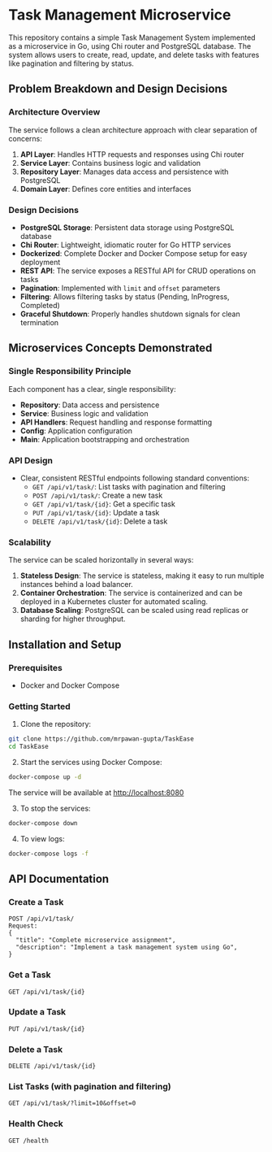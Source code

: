# Task Management Microservice

This repository contains a simple Task Management System implemented as a microservice in Go, using Chi router and PostgreSQL database. 
The system allows users to create, read, update, and delete tasks with features like pagination and filtering by status.

## Problem Breakdown and Design Decisions

### Architecture Overview

The service follows a clean architecture approach with clear separation of concerns:

1. **API Layer**: Handles HTTP requests and responses using Chi router
2. **Service Layer**: Contains business logic and validation
3. **Repository Layer**: Manages data access and persistence with PostgreSQL
4. **Domain Layer**: Defines core entities and interfaces

### Design Decisions

- **PostgreSQL Storage**: Persistent data storage using PostgreSQL database
- **Chi Router**: Lightweight, idiomatic router for Go HTTP services
- **Dockerized**: Complete Docker and Docker Compose setup for easy deployment
- **REST API**: The service exposes a RESTful API for CRUD operations on tasks
- **Pagination**: Implemented with `limit` and `offset` parameters
- **Filtering**: Allows filtering tasks by status (Pending, InProgress, Completed)
- **Graceful Shutdown**: Properly handles shutdown signals for clean termination

## Microservices Concepts Demonstrated

### Single Responsibility Principle
Each component has a clear, single responsibility:
- **Repository**: Data access and persistence
- **Service**: Business logic and validation
- **API Handlers**: Request handling and response formatting
- **Config**: Application configuration
- **Main**: Application bootstrapping and orchestration

### API Design
- Clear, consistent RESTful endpoints following standard conventions:
    - `GET /api/v1/task/`: List tasks with pagination and filtering
    - `POST /api/v1/task/`: Create a new task
    - `GET /api/v1/task/{id}`: Get a specific task
    - `PUT /api/v1/task/{id}`: Update a task
    - `DELETE /api/v1/task/{id}`: Delete a task

### Scalability
The service can be scaled horizontally in several ways:

1. **Stateless Design**: The service is stateless, making it easy to run multiple instances behind a load balancer.
2. **Container Orchestration**: The service is containerized and can be deployed in a Kubernetes cluster for automated scaling.
3. **Database Scaling**: PostgreSQL can be scaled using read replicas or sharding for higher throughput.

## Installation and Setup

### Prerequisites
- Docker and Docker Compose

### Getting Started

1. Clone the repository:
```bash
git clone https://github.com/mrpawan-gupta/TaskEase
cd TaskEase
```

2. Start the services using Docker Compose:
```bash
docker-compose up -d
```

The service will be available at [http://localhost:8080](http://localhost:8080)

3. To stop the services:
```bash
docker-compose down
```

4. To view logs:
```bash
docker-compose logs -f
```

## API Documentation

### Create a Task
```
POST /api/v1/task/
Request:
{
  "title": "Complete microservice assignment",
  "description": "Implement a task management system using Go",
}
```

### Get a Task
```
GET /api/v1/task/{id}
```

### Update a Task
```
PUT /api/v1/task/{id}
```

### Delete a Task
```
DELETE /api/v1/task/{id}
```

### List Tasks (with pagination and filtering)
```
GET /api/v1/task/?limit=10&offset=0
```

### Health Check
```
GET /health
```